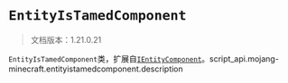 # `EntityIsTamedComponent`

> 文档版本：1.21.0.21

`EntityIsTamedComponent`类，扩展自[`IEntityComponent`](./ientitycomponent.md)。script_api.mojang-minecraft.entityistamedcomponent.description
